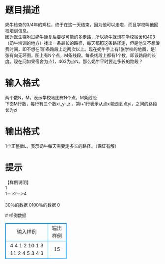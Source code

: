 # 

 
 # 题目描述 
<p>
    奶牛检查的3/4年的鸡栏，终于在这一天结束，因为他可以走啦，而且学校叫他回校培训信息。<br>    因为医生嘱咐过奶牛康复后要尽可能的多走路，所以奶牛就想在学校宿舍和403（奶牛培训的地方）找出一条最长的路径，每天都照这条路径走，但是他又不想浪费时间，即不想在同1条路段上走两次以上。现在奶牛手上有1张学校的地图，是1张有向无环图，图上有N个点，M条线段。每条线段上都有1个数，即该路段的长度。现在问如果宿舍为点1，403为点N。那么奶牛平时要走多长的路段？<br></p> 

 
 # 输入格式 
<p>
两个数N，M，表示学校地图有N个点，M条线段<br>下面M行数，每行有三个数xi,,yi.,zi。第i+1行表示从点xi能走到点yi，之间的路段长为zi<br></p> 

 
 # 输出格式 
<p>
1个正整数L，表示奶牛每天需要走多长的路径。（保证有解）</p> 

 
 # 提示 
<p>
【样例说明】<br>1<br>1－>2－>4<br><br>30％的数据 0<N<＝10，0<M<＝50<br>100％的数据 0<N<＝1000，0<M<＝10000<br><br></p> 
# 样例数据
<style>
        table,table tr th, table tr td { border:1px solid #0094ff; }
        table { width: 200px; min-height: 25px; line-height: 25px; text-align: center; border-collapse: collapse;}   
    </style>
<table>
	<tr>
		<td>输入样例</td>
		<td>输出样例</td>
	</tr>
<tr><td>4 4
1 2 10
1 3 11
2 4 5
3 4 3
</td><td>15</td></tr></table>
